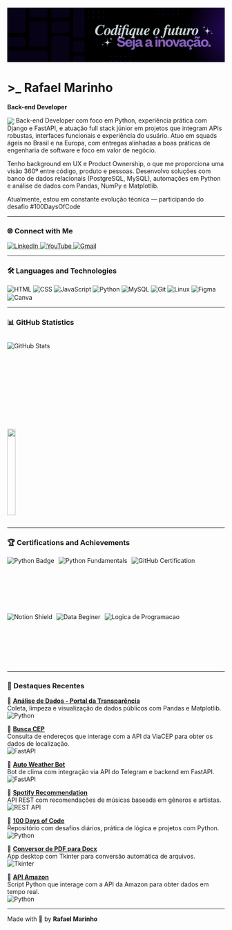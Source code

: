![banner)](/banner.png)<br>

# >_ Rafael Marinho
**Back-end Developer** 

<img src="https://readme-typing-svg.demolab.com?font=Fira+Code&weight=200&pause=1000&color=C799FF&width=300&lines=Welcome+to+my+Github!+" align="center">
Back-end Developer com foco em Python, experiência prática com Django e FastAPI, e atuação full stack júnior em projetos que integram APIs robustas, interfaces funcionais e experiência do usuário. Atuo em squads ágeis no Brasil e na Europa, com entregas alinhadas a boas práticas de engenharia de software e foco em valor de negócio.

Tenho background em UX e Product Ownership, o que me proporciona uma visão 360º entre código, produto e pessoas. Desenvolvo soluções com banco de dados relacionais (PostgreSQL, MySQL), automações em Python e análise de dados com Pandas, NumPy e Matplotlib.

Atualmente, estou em constante evolução técnica — participando do desafio #100DaysOfCode  

---

### 🌐 Connect with Me  

<div> 
  <a href="https://www.linkedin.com/in/fhaelmarinho" target="_blank">
    <img src="https://img.shields.io/badge/-LinkedIn-%232E87FB?style=for-the-badge&logo=linkedin&logoColor=white" alt="LinkedIn">
     </a> 
  <a href="https://www.youtube.com/@codewithfhael" target="_blank">
    <img src="https://img.shields.io/badge/YouTube-FF0000?style=for-the-badge&logo=youtube&logoColor=white" alt="YouTube">
  </a>
  <a href="mailto:fhaelmarinho@gmail.com">
    <img src="https://img.shields.io/badge/-Gmail-%23D14836?style=for-the-badge&logo=gmail&logoColor=white" alt="Gmail">
  </a>
  
</div>  

---

### 🛠️ Languages and Technologies  

<div style="display: inline_block">
   <img align="center" alt="HTML" src="https://img.shields.io/badge/HTML5-8e00cd?style=for-the-badge&logo=html5&logoColor=white">
  <img align="center" alt="CSS"  src="https://img.shields.io/badge/CSS3-8e00cd?style=for-the-badge&logo=css3&logoColor=white">
  <img align="center" alt="JavaScript" src="https://img.shields.io/badge/JavaScript-8e00cd?style=for-the-badge&logo=javascript&logoColor=white">
  <img align="center" alt="Python" src="https://img.shields.io/badge/Python-8e00cd?style=for-the-badge&logo=python&logoColor=white">
  <img align="center" alt="MySQL"  src="https://img.shields.io/badge/MySQL-8e00cd?style=for-the-badge&logo=mysql&logoColor=white">
  <img align="center" alt="Git"  src="https://img.shields.io/badge/GIT-8e00cd?style=for-the-badge&logo=git&logoColor=white"> 
  <img align="center" alt="Linux" src="https://img.shields.io/badge/Linux-8e00cd?style=for-the-badge&logo=linux&logoColor=white""> 
  <img align="center" alt="Figma" src="https://img.shields.io/badge/Figma-8e00cd?style=for-the-badge&logo=figma&logoColor=white">
  <img align="center" alt="Canva" src="https://img.shields.io/badge/Canva-8e00cd.svg?&style=for-the-badge&logo=Canva&logoColor=white">
</div>  

---

### 📊 GitHub Statistics  

<div style="display: flex; align-items: center; gap: 20px;">

  <img 
    align="left" 
    alt="GitHub Stats" 
    height="200" 
    src="https://github-readme-stats.vercel.app/api?username=fhaelmarinho&show_icons=true&theme=midnight-purple&include_all_commits=false"
    />
   <img src="https://github-readme-stats.vercel.app/api/top-langs/?username=fhaelmarinho&theme=midnight-purple&hide_border=false&include_all_commits=false&count_private=false&layout=compact" width="40%" height="200" align="center"> <br>  
  
</div>  

---

### 🏆 Certifications and Achievements  

<div style="display: flex; gap: 10px; flex-wrap: wrap;">
  <img alt="Python Badge" height="120" src="https://assets.dio.me/wqFNFD1_7AKN1MpbZvurY1cUcpUXQ2ELMfW5Bi9R8VM/f:webp/h:120/q:80/L3RyYWNrcy9lN2MzZjVkNy0yMTEwLTQ3N2YtYmYxMS0wNjg3MjQzMjZjYzEucG5n" />
  <img alt="Python Fundamentals" height="120" src="https://assets.dio.me/QGBMU101QN38cA6c6M9ukxMZvjWMsUrEyHXYR7AAf2s/f:webp/h:120/q:80/L3RyYWNrcy9hNzM2ZWY0Mi0wZDJmLTQwNzktYWRiNC0yNWM1NWM4NWJhMmIucG5n" />
  <img alt="GitHub Certification" height="120" src="https://assets.dio.me/N3ET28fsUKPyJZb6mh6vdqhVziWjbk3xPNlE_velBWs/f:webp/h:120/q:80/L3RyYWNrcy85NzIyOTdkYy00MzU3LTRhZjQtYWJlYS04OWEzODg1M2E5NDkucG5n" />
  <img alt="Notion Shield" height="120" src="https://hermes.dio.me/courses/badge/04e7459a-d32e-4839-b13b-e35a590242a4.png" />
  <img alt="Data Beginer" height="120" src="https://bip.brightspace.com/31b3293b-2f2a-4c20-ae81-70694e5d5ddc/d2l/awards/v2/openbadges/394/badge/image?shareType=4" />
  <img alt="Logica de Programacao" height="120" src="https://assets.dio.me/0JQqr8ZwT-UxlnECL_OiT33rG3DrDD_Lc1BCMsn_iso/f:webp/h:120/q:80/L3RyYWNrcy8zZjAzZTNmNS03Nzk1LTQ1NzktYTI1YS0wZTk1ODdlMGRmNzcucG5n" />
</div>  

---

### 📌 Destaques Recentes

🔹 **[Análise de Dados - Portal da Transparência](https://github.com/fhaelmarinho/analise_de_dados-portal_da_transparencia)**  
Coleta, limpeza e visualização de dados públicos com Pandas e Matplotlib.  
![Python](https://img.shields.io/badge/-Python-3776AB?style=flat&logo=python&logoColor=white)

🔹 **[Busca CEP](https://buscacepfastapi-production.up.railway.app/docs)**  
Consulta de endereços que interage com a API da ViaCEP para obter os dados de localização.  
![FastAPI](https://img.shields.io/badge/-FastAPI-009688?style=flat&logo=fastapi&logoColor=white)

🔹 **[Auto Weather Bot](https://github.com/fhaelmarinho/auto_weather)**  
Bot de clima com integração via API do Telegram e backend em FastAPI.  
![FastAPI](https://img.shields.io/badge/-FastAPI-009688?style=flat&logo=fastapi&logoColor=white)

🔹 **[Spotify Recommendation](https://github.com/fhaelmarinho/spotify_recommendations)**  
API REST com recomendações de músicas baseada em gêneros e artistas.  
![REST API](https://img.shields.io/badge/-REST%20API-4CAF50?style=flat&logo=swagger&logoColor=white)

🔹 **[100 Days of Code](https://github.com/fhaelmarinho/100DaysOfCode)**  
Repositório com desafios diários, prática de lógica e projetos com Python.  
![Python](https://img.shields.io/badge/-Python-3776AB?style=flat&logo=python&logoColor=white)

🔹 **[Conversor de PDF para Docx](https://github.com/fhaelmarinho/PDFtoDOCX)**  
App desktop com Tkinter para conversão automática de arquivos.  
![Tkinter](https://img.shields.io/badge/-Tkinter-FF9800?style=flat&logo=python&logoColor=white)

🔹 **[API Amazon](https://github.com/fhaelmarinho/Amazon-API/blob/main/main.py)**  
Script Python que interage com a API da Amazon para obter dados em tempo real.  
![Python](https://img.shields.io/badge/-Python-3776AB?style=flat&logo=python&logoColor=white)

---

Made with 💜 by **Rafael Marinho**  
